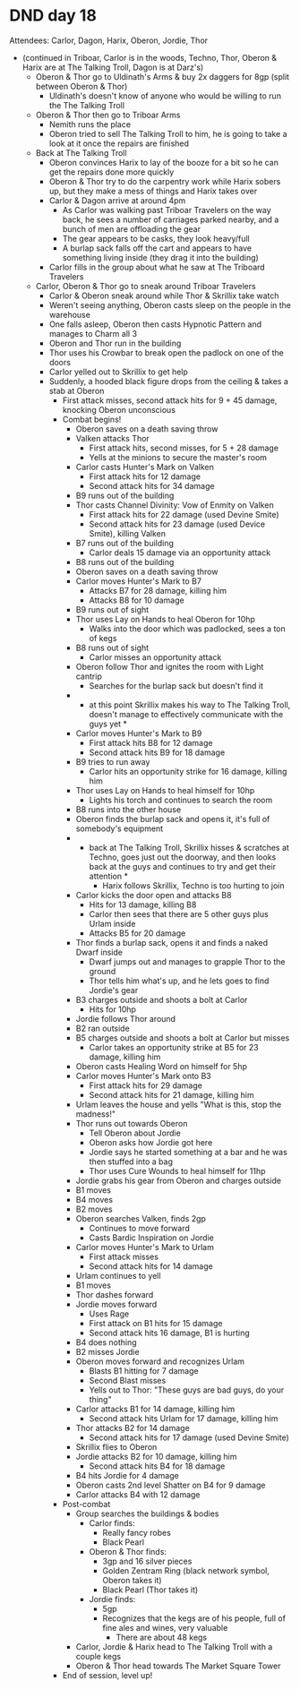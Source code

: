 # DND day 18
Attendees: Carlor, Dagon, Harix, Oberon, Jordie, Thor

- (continued in Triboar, Carlor is in the woods, Techno, Thor, Oberon & Harix are at The Talking Troll, Dagon is at Darz's)
    - Oberon & Thor go to Uldinath's Arms & buy 2x daggers for 8gp (split between Oberon & Thor)
        - Uldinath's doesn't know of anyone who would be willing to run the The Talking Troll
    - Oberon & Thor then go to Triboar Arms
        - Nemith runs the place
        - Oberon tried to sell The Talking Troll to him, he is going to take a look at it once the repairs are finished
    - Back at The Talking Troll
        - Oberon convinces Harix to lay of the booze for a bit so he can get the repairs done more quickly
        - Oberon & Thor try to do the carpentry work while Harix sobers up, but they make a mess of things and Harix takes over
        - Carlor & Dagon arrive at around 4pm
            - As Carlor was walking past Triboar Travelers on the way back, he sees a number of carriages parked nearby, and a bunch of men are offloading the gear
            - The gear appears to be casks, they look heavy/full
            - A burlap sack falls off the cart and appears to have something living inside (they drag it into the building)
        - Carlor fills in the group about what he saw at The Triboard Travelers
    - Carlor, Oberon & Thor go to sneak around Triboar Travelers
        - Carlor & Oberon sneak around while Thor & Skrillix take watch
        - Weren't seeing anything, Oberon casts sleep on the people in the warehouse
        - One falls asleep, Oberon then casts Hypnotic Pattern and manages to Charm all 3
        - Oberon and Thor run in the building
        - Thor uses his Crowbar to break open the padlock on one of the doors
        - Carlor yelled out to Skrillix to get help
        - Suddenly, a hooded black figure drops from the ceiling & takes a stab at Oberon
            - First attack misses, second attack hits for 9 + 45 damage, knocking Oberon unconscious
            - Combat begins!
                - Oberon saves on a death saving throw
                - Valken attacks Thor
                    - First attack hits, second misses, for 5 + 28 damage
                    - Yells at the minions to secure the master's room
                - Carlor casts Hunter's Mark on Valken
                    - First attack hits for 12 damage
                    - Second attack hits for 34 damage
                - B9 runs out of the building
                - Thor casts Channel Divinity: Vow of Enmity on Valken
                    - First attack hits for 22 damage (used Devine Smite)
                    - Second attack hits for 23 damage (used Device Smite), killing Valken
                - B7 runs out of the building
                    - Carlor deals 15 damage via an opportunity attack
                - B8 runs out of the building
                - Oberon saves on a death saving throw
                - Carlor moves Hunter's Mark to B7
                    - Attacks B7 for 28 damage, killing him
                    - Attacks B8 for 10 damage
                - B9 runs out of sight
                - Thor uses Lay on Hands to heal Oberon for 10hp
                    - Walks into the door which was padlocked, sees a ton of kegs
                - B8 runs out of sight
                    - Carlor misses an opportunity attack
                - Oberon follow Thor and ignites the room with Light cantrip
                    - Searches for the burlap sack but doesn't find it
                - * at this point Skrillix makes his way to The Talking Troll, doesn't manage to effectively communicate with the guys yet *
                - Carlor moves Hunter's Mark to B9
                    - First attack hits B8 for 12 damage
                    - Second attack hits B9 for 18 damage
                - B9 tries to run away
                    - Carlor hits an opportunity strike for 16 damage, killing him
                - Thor uses Lay on Hands to heal himself for 10hp
                    - Lights his torch and continues to search the room
                - B8 runs into the other house
                - Oberon finds the burlap sack and opens it, it's full of somebody's equipment
                - * back at The Talking Troll, Skrillix hisses & scratches at Techno, goes just out the doorway, and then looks back at the guys and continues to try and get their attention *
                    - Harix follows Skrillix, Techno is too hurting to join
                - Carlor kicks the door open and attacks B8
                    - Hits for 13 damage, killing B8
                    - Carlor then sees that there are 5 other guys plus Urlam inside
                    - Attacks B5 for 20 damage
                - Thor finds a burlap sack, opens it and finds a naked Dwarf inside
                    - Dwarf jumps out and manages to grapple Thor to the ground
                    - Thor tells him what's up, and he lets goes to find Jordie's gear
                - B3 charges outside and shoots a bolt at Carlor
                    - Hits for 10hp
                - Jordie follows Thor around
                - B2 ran outside
                - B5 charges outside and shoots a bolt at Carlor but misses
                    - Carlor takes an opportunity strike at B5 for 23 damage, killing him
                - Oberon casts Healing Word on himself for 5hp
                - Carlor moves Hunter's Mark onto B3
                    - First attack hits for 29 damage
                    - Second attack hits for 21 damage, killing him
                - Urlam leaves the house and yells "What is this, stop the madness!"
                - Thor runs out towards Oberon
                    - Tell Oberon about Jordie
                    - Oberon asks how Jordie got here
                    - Jordie says he started something at a bar and he was then stuffed into a bag
                    - Thor uses Cure Wounds to heal himself for 11hp
                - Jordie grabs his gear from Oberon and charges outside
                - B1 moves
                - B4 moves
                - B2 moves
                - Oberon searches Valken, finds 2gp
                    - Continues to move forward
                    - Casts Bardic Inspiration on Jordie
                - Carlor moves Hunter's Mark to Urlam
                    - First attack misses
                    - Second attack hits for 14 damage
                - Urlam continues to yell
                - B1 moves
                - Thor dashes forward
                - Jordie moves forward
                    - Uses Rage
                    - First attack on B1 hits for 15 damage
                    - Second attack hits 16 damage, B1 is hurting
                - B4 does nothing
                - B2 misses Jordie
                - Oberon moves forward and recognizes Urlam
                    - Blasts B1 hitting for 7 damage
                    - Second Blast misses
                    - Yells out to Thor: "These guys are bad guys, do your thing"
                - Carlor attacks B1 for 14 damage, killing him
                    - Second attack hits Urlam for 17 damage, killing him
                - Thor attacks B2 for 14 damage
                    - Second attack hits for 17 damage (used Devine Smite)
                - Skrillix flies to Oberon
                - Jordie attacks B2 for 10 damage, killing him
                    - Second attack hits B4 for 18 damage
                - B4 hits Jordie for 4 damage
                - Oberon casts 2nd level Shatter on B4 for 9 damage
                - Carlor attacks B4 with 12 damage
            - Post-combat
                - Group searches the buildings & bodies
                    - Carlor finds:
                        - Really fancy robes
                        - Black Pearl
                    - Oberon & Thor finds:
                        - 3gp and 16 silver pieces
                        - Golden Zentram Ring (black network symbol, Oberon takes it)
                        - Black Pearl (Thor takes it)
                    - Jordie finds:
                        - 5gp
                        - Recognizes that the kegs are of his people, full of fine ales and wines, very valuable
                            - There are about 48 kegs
                - Carlor, Jordie & Harix head to The Talking Troll with a couple kegs
                - Oberon & Thor head towards The Market Square Tower
            - End of session, level up!
